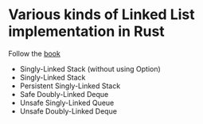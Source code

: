 # Various kinds of Linked List implementation in Rust 

Follow the [book](https://rust-unofficial.github.io/too-many-lists/index.html)

- Singly-Linked Stack (without using Option)
- Singly-Linked Stack
- Persistent Singly-Linked Stack
- Safe Doubly-Linked Deque
- Unsafe Singly-Linked Queue
- Unsafe Doubly-Linked Deque